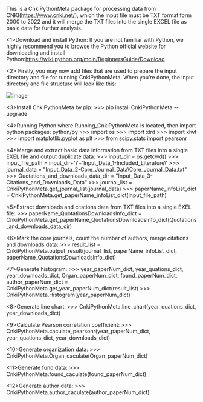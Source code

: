 This is a CnkiPythonMeta package for processing data from CNKI(https://www.cnki.net/),
which the input file must be TXT format form 2000 to 2022 and it will merge the TXT files into the single EXCEL file 
as basic data for further analysis.

<1>Download and install Python:
If you are not familiar with Python, we highly recommend you to browse the Python official website for 
downloading and install Python:https://wiki.python.org/moin/BeginnersGuide/Download

<2> Firstly, you may now add files that are used to prepare the input directory and file for running CnkiPythonMeta. 
    When you’re done, the input directory and file structure will look like this:

![image](https://user-images.githubusercontent.com/45684044/214875975-de55ded2-7b1a-4558-a032-3efe064cf4d0.png)


<3>Install CnkiPythonMeta by pip:
 	>>> pip install CnkiPythonMeta --upgrade
	
<4>Running Python where Running_CnkiPythonMeta is located, then import python packages:
		python/py
	>>> import os
	>>> import xlrd
	>>> import xlwt
	>>> import matplotlib.pyplot as plt
	>>> from scipy.stats import pearsonr	

<4>Merge and extract basic data information from TXT files into a single EXEL file and output duplicate data:
	>>> input_dir = os.getcwd()
	>>> input_file_path = input_dir+'\\'+'Input_Data_1-Included_Literature\\'
	>>> journal_data = "Input_Data_2-Core_Journal_Data\\Core_Journal_Data.txt"
	>>> Quotations_and_downloads_data_dir = "Input_Data_3-Citations_and_Downloads_Data"
	>>> journal_list = CnkiPythonMeta.get_journal_list(journal_data)
	>>> paperName_infoList_dict = CnkiPythonMeta.get_paperName_infoList_dict(input_file_path)
	
<5>Extract downloads and citations data from TXT files into a single EXEL file:
    >>> paperName_QuotationsDownloadsInfo_dict = CnkiPythonMeta.get_paperName_QuotationsDownloadsInfo_dict(Quotations_and_downloads_data_dir)

<6>Mark the core journals, count the number of authors, merge citations and downloads data:
    >>> result_list = CnkiPythonMeta.output_result(journal_list, paperName_infoList_dict, paperName_QuotationsDownloadsInfo_dict)
	
<7>Generate histogram:
	>>> year_paperNum_dict, year_quations_dict, year_downloads_dict, Organ_paperNum_dict, found_paperNum_dict, author_paperNum_dict = CnkiPythonMeta.get_year_paperNum_dict(result_list)
	>>> CnkiPythonMeta.Histogram(year_paperNum_dict)
	
<8>Generate line chart:
	>>> CnkiPythonMeta.line_chart(year_quations_dict, year_downloads_dict)

<9>Calculate Pearson correlation coefficient:
	>>> CnkiPythonMeta.caculate_pearsonr(year_paperNum_dict, year_quations_dict, year_downloads_dict)
	
<10>Generate organization data:
	>>> CnkiPythonMeta.Organ_caculate(Organ_paperNum_dict)
	
<11>Generate fund data:
	>>> CnkiPythonMeta.found_caculate(found_paperNum_dict)

<12>Generate author data:
	>>> CnkiPythonMeta.author_caculate(author_paperNum_dict)
	
